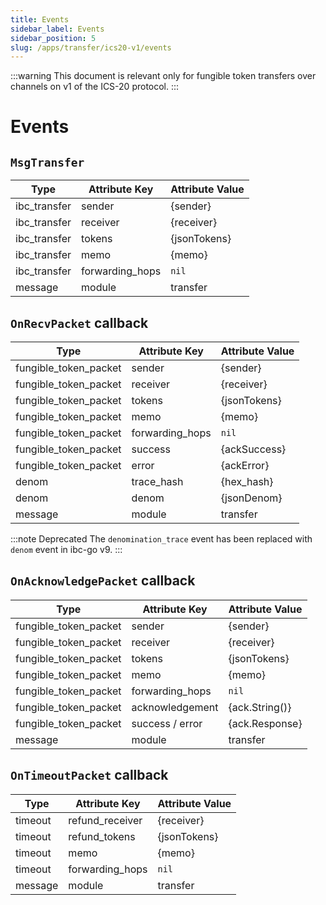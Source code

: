 ```yaml
---
title: Events
sidebar_label: Events
sidebar_position: 5
slug: /apps/transfer/ics20-v1/events
---
```


:::warning
This document is relevant only for fungible token transfers over channels on v1 of the ICS-20 protocol.
:::

# Events

## `MsgTransfer`

| Type         | Attribute Key   | Attribute Value |
|--------------|-----------------|-----------------|
| ibc_transfer | sender          | \{sender\}      |
| ibc_transfer | receiver        | \{receiver\}    |
| ibc_transfer | tokens          | \{jsonTokens\}  |
| ibc_transfer | memo            | \{memo\}        |
| ibc_transfer | forwarding_hops | `nil`           |
| message      | module          | transfer        |

## `OnRecvPacket` callback

| Type                  | Attribute Key   | Attribute Value |
|-----------------------|-----------------|-----------------|
| fungible_token_packet | sender          | \{sender\}      |
| fungible_token_packet | receiver        | \{receiver\}    |
| fungible_token_packet | tokens          | \{jsonTokens\}  |
| fungible_token_packet | memo            | \{memo\}        |
| fungible_token_packet | forwarding_hops | `nil`           |
| fungible_token_packet | success         | \{ackSuccess\}  |
| fungible_token_packet | error           | \{ackError\}    |
| denom                 | trace_hash      | \{hex_hash\}    |
| denom                 | denom           | \{jsonDenom\}   |
| message               | module          | transfer        |

:::note Deprecated
The `denomination_trace` event has been replaced with `denom` event in ibc-go v9.
:::

## `OnAcknowledgePacket` callback

| Type                  | Attribute Key   | Attribute Value  |
|-----------------------|-----------------|------------------|
| fungible_token_packet | sender          | \{sender\}       |
| fungible_token_packet | receiver        | \{receiver\}     |
| fungible_token_packet | tokens          | \{jsonTokens\}   |
| fungible_token_packet | memo            | \{memo\}         |
| fungible_token_packet | forwarding_hops | `nil`            |
| fungible_token_packet | acknowledgement | \{ack.String()\} |
| fungible_token_packet | success / error | \{ack.Response\} |
| message               | module          | transfer         |

## `OnTimeoutPacket` callback

| Type    | Attribute Key   | Attribute Value |
|---------|-----------------|-----------------|
| timeout | refund_receiver | \{receiver\}    |
| timeout | refund_tokens   | \{jsonTokens\}  |
| timeout | memo            | \{memo\}        |
| timeout | forwarding_hops | `nil`           |
| message | module          | transfer        |
